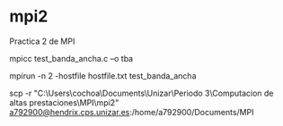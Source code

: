 # mpi2
Practica 2 de MPI

mpicc test_banda_ancha.c –o tba


mpirun -n 2 -hostfile hostfile.txt test_banda_ancha


scp -r "C:\Users\cochoa\Documents\Unizar\Periodo 3\Computacion de altas prestaciones\MPI\mpi2" a792900@hendrix.cps.unizar.es:/home/a792900/Documents/MPI